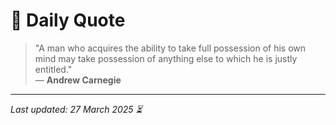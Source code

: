 # 📜 Daily Quote

> "A man who acquires the ability to take full possession of his own mind may take possession of anything else to which he is justly entitled."  
> — **Andrew Carnegie**

---

_Last updated: 27 March 2025 ⏳_
